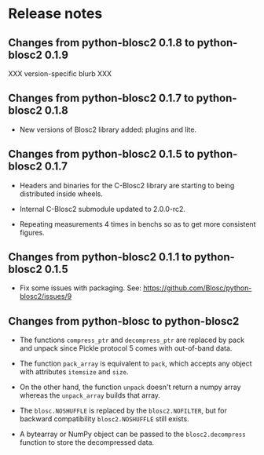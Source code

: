 # Release notes

## Changes from python-blosc2 0.1.8 to python-blosc2 0.1.9

XXX version-specific blurb XXX

## Changes from python-blosc2 0.1.7 to python-blosc2 0.1.8

* New versions of Blosc2 library added: plugins and lite.


## Changes from python-blosc2 0.1.5 to python-blosc2 0.1.7

* Headers and binaries for the C-Blosc2 library are starting
  to being distributed inside wheels.

* Internal C-Blosc2 submodule updated to 2.0.0-rc2.

* Repeating measurements 4 times in benchs so as to get more
  consistent figures.


## Changes from python-blosc2 0.1.1 to python-blosc2 0.1.5

* Fix some issues with packaging.  See:
  https://github.com/Blosc/python-blosc2/issues/9


## Changes from python-blosc to python-blosc2

* The functions `compress_ptr` and `decompress_ptr`
are replaced by pack and unpack since
Pickle protocol 5 comes with out-of-band data.

* The function `pack_array` is equivalent to `pack`,
which accepts any object with attributes `itemsize`
and `size`.

* On the other hand, the function `unpack` doesn't 
return a numpy array whereas the `unpack_array` 
builds that array.
  
* The `blosc.NOSHUFFLE` is replaced 
  by the `blosc2.NOFILTER`, but for backward 
  compatibility `blosc2.NOSHUFFLE` still exists.
  
* A bytearray or NumPy object can be passed to
the `blosc2.decompress` function to store the 
  decompressed data.
  
